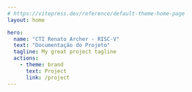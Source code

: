 ```yaml
---
# https://vitepress.dev/reference/default-theme-home-page
layout: home

hero:
  name: "CTI Renato Archer - RISC-V"
  text: "Documentação do Projeto"
  tagline: My great project tagline
  actions:
    - theme: brand
      text: Project
      link: /project
---
```


